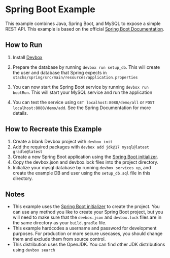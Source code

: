 # Spring Boot Example

This example combines Java, Spring Boot, and MySQL to expose a simple REST API. This example is based on the official [Spring Boot Documentation](https://spring.io/guides/gs/accessing-data-mysql/).

## How to Run

1. Install [Devbox](https://www.jetpack.io/devbox/docs/installing_devbox/)

1. Prepare the database by running `devbox run setup_db`. This will create the user and database that Spring expects in `stacks/spring/src/main/resources/application.properties`
1. You can now start the Spring Boot service by running `devbox run bootRun`. This will start your MySQL service and run the application
1. You can test the service using `GET localhost:8080/demo/all` or `POST localhost:8080/demo/add`. See the Spring Documentation for more details.

## How to Recreate this Example

1. Create a blank Devbox project with `devbox init`
2. Add the required packages with `devbox add jdk@17 mysql@latest gradle@latest`
3. Create a new Spring Boot application using the [Spring Boot initializer](https://start.spring.io/).
4. Copy the devbox.json and devbox.lock files into the project directory.
5. Initialize your mysql database by running `devbox services up`, and create the example DB and user using the `setup_db.sql` file in this directory.

## Notes

- This example uses the [Spring Boot initializer](https://start.spring.io/) to create the project. You can use any method you like to create your Spring Boot project, but you will need to make sure that the `devbox.json` and `devbox.lock` files are in the same directory as your `build.gradle` file.
- This example hardcodes a username and password for development purposes. For production or more secure usecases, you should change them and exclude them from source control.
- This distribution uses the OpenJDK. You can find other JDK distributions using `devbox search`